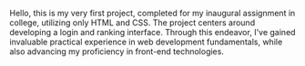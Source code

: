 Hello, this is my very first project, completed for my inaugural assignment in college, utilizing only HTML and CSS. The project centers around developing a login and ranking interface. Through this endeavor, I've gained invaluable practical experience in web development fundamentals, while also advancing my proficiency in front-end technologies.
